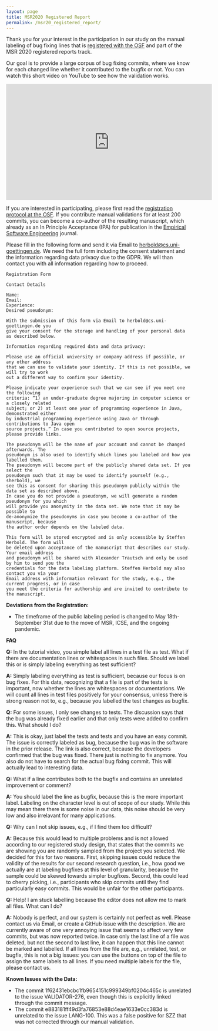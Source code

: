 ```yaml
---
layout: page
title: MSR2020 Registered Report
permalink: /msr20_registered_report/
---
```


Thank you for your interest in the participation in our study on the manual labeling
of bug fixing lines that is [registered with the OSF](https://osf.io/acnwk) and part
of the MSR 2020 registered reports track. 

Our goal is to provide a large corpus of bug fixing commits, where we know for each
changed line whether it contributed to the bugfix or not. You can watch this short
video on YouTube to see how the validation works. 

<center><iframe width="560" height="315" src="https://www.youtube.com/embed/VWvDlq4lQC0" frameborder="0" allow="accelerometer; autoplay; encrypted-media; gyroscope; picture-in-picture" allowfullscreen></iframe></center>

If you are interested in participating, please first read the [registration protocol 
at the OSF](https://osf.io/acnwk). If you contribute manual validations for at least 200 commits, you can
become a co-author of the resulting manuscript, which already as an In Principle
Acceptance (IPA) for publication in the
[Empirical Software Engineering](https://www.springer.com/journal/10664) journal. 


Please fill in the following form and send it via Email to herbold@cs.uni-goettingen.de.
We need the full form including the consent statement and the information regarding data
privacy due to the GDPR. We will than contact you with all information regarding how to proceed. 

```
Registration Form

Contact Details

Name:
Email: 
Experience: 
Desired pseudonym: 

With the submission of this form via Email to herbold@cs.uni-goettingen.de you
give your consent for the storage and handling of your personal data as described below. 

Information regarding required data and data privacy:

Please use an official university or company address if possible, or any other address
that we can use to validate your identity. If this is not possible, we will try to work
out a different way to confirm your identity.

Please indicate your experience such that we can see if you meet one the following
criteria: “1) an under-graduate degree majoring in computer science or a closely related
subject; or 2) at least one year of programming experience in Java, demonstrated either
by industrial programming experience using Java or through contributions to Java open
source projects.” In case you contributed to open source projects, please provide links. 

The pseudonym will be the name of your account and cannot be changed afterwards. The 
pseudonym is also used to identify which lines you labeled and how you labelled them. 
The pseudonym will become part of the publicly shared data set. If you select the
pseudonym such that it may be used to identify yourself (e.g., sherbold), we
see this as consent for sharing this pseudonym publicly within the data set as described above. 
In case you do not provide a pseudonym, we will generate a random pseudonym for you which 
will provide you anonymity in the data set. We note that it may be possible to
de-anonymize the pseudonyms in case you become a co-author of the manuscript, because 
the author order depends on the labeled data. 

This form will be stored encrypted and is only accessible by Steffen Herbold. The form will
be deleted upon acceptance of the manuscript that describes our study. Your email address
and pseudonym will be shared with Alexander Trautsch and only be used by him to send you the
credentials for the data labeling platform. Steffen Herbold may also contact you via your
Email address with information relevant for the study, e.g., the current progress, or in case
you meet the criteria for authorship and are invited to contribute to the manuscript. 
```

**Deviations from the Registration:**

- The timeframe of the public labeling period is changed to May 18th-September 31st due to the move of MSR, ICSE, and the ongoing pandemic. 

**FAQ**

**Q:** In the tutorial video, you simple label all lines in a test file as test. What if there are documentation lines or whitespaces in such files. Should we label this or is simply labeling everything as test sufficient?

**A:** Simply labeling everything as test is sufficient, because our focus is on bug fixes. For this data, recognizing that a file is part of the tests is important, now whether the lines are whitespaces or documentations. We will count all lines in test files positively for your consensus, unless there is strong reason not to, e.g., because you labelled the test changes as bugfix. 

**Q:** For some issues, I only see changes to tests. The discussion says that the bug was already fixed earlier and that only tests were added to confirm this. What should I do?

**A:** This is okay, just label the tests and tests and you have an easy commit. The issue is correctly labeled as bug, because the bug was in the software in the prior release. The link is also correct, because the developers confirmed that the bug was fixed. There just is nothing to fix anymore. You also do not have to search for the actual bug fixing commit. This will actually lead to interesting data. 

**Q:** What if a line contributes both to the bugfix and contains an unrelated improvement or comment?

**A:** You should label the line as bugfix, because this is the more important label. Labeling on the character level is out of scope of our study. While this may mean there there is some noise in our data, this noise should be very low and also irrelavant for many applications. 

**Q:** Why can I not skip issues, e.g., if I find them too difficult?

**A:** Because this would lead to multiple problems and is not allowed according to our registered study design, that states that the commits we are showing you are randomly sampled from the project you selected. We decided for this for two reasons. First, skipping issues could reduce the validity of the results for our second research question, i.e., how good we actually are at labeling bugfixes at this level of granularity, because the sample could be skewed towards simpler bugfixes. Second, this could lead to cherry picking, i.e., participants who skip commits until they find particularly easy commits. This would be unfair for the other participants. 

**Q:** Help! I am stuck labelling because the editor does not allow me to mark all files. What can I do?

**A:** Nobody is perfect, and our system is certainly not perfect as well. Please contact us via Email, or create a GitHub issue with the description. We are currently aware of one very annoying issue that seems to affect very few commits, but was now reported twice. In case only the last line of a file was deleted, but not the second to last line, it can happen that this line cannot be marked and labelled. If all lines from the file are, e.g., unrelated, test, or bugfix, this is not a big issues: you can use the buttons on top of the file to assign the same labels to all lines. If you need multiple labels for the file, please contact us. 

**Known Issues with the Data:**

- The commit 1f62431ebcbc1fb9654151c999349bf0204c465c is unrelated to the issue VALIDATOR-276, even though this is explicitly linked through the commit message.
- The commit e883181ff49d3fa76853e88d4eae1633e0cc383d is unrelated to the issue LANG-100. This was a false positive for SZZ that was not corrected through our manual validation.
